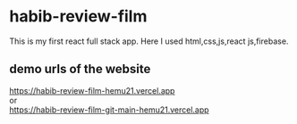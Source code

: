 # habib-review-film
This is my first react full stack app. Here I used html,css,js,react js,firebase.

## demo urls of the website

https://habib-review-film-hemu21.vercel.app \
                   or \
https://habib-review-film-git-main-hemu21.vercel.app
